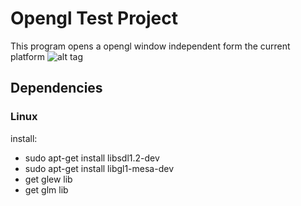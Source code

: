 # Opengl Test Project
This program opens a opengl window independent form the current platform
![alt tag](https://raw.github.com/PancakeSoftware/OpenGlWindow/edit/master/screenshot.png)

## Dependencies
### Linux
install:
* sudo apt-get install libsdl1.2-dev
* sudo apt-get install libgl1-mesa-dev
* get glew lib
* get glm lib
